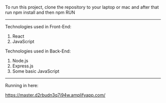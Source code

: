 To run this project, clone the repository to your laptop or mac and after that run npm install and then npm RUN

----------

Technologies used in Front-End:

1. React
2. JavaScript

Technologies used in Back-End:

1. Node.js
2. Express.js
3. Some basic JavaScript

------
Running in here:

https://master.d2rbudn3q7i94w.amplifyapp.com/
